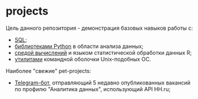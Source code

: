 # projects
Цель данного репозитория - демонстрация базовых навыков работы с:
* [SQL](sql);
* [библиотеками Python](python) в области анализа данных;
* [средой вычислений](rlang) и языком статистической обработки данных R;
* [утилитами](unix-data-cleaning) командной оболочки Unix-подобных ОС.

Наиболее "свежие" pet-projects:
* [Telegram-бот](tg-hh-bot), отправляющий 5 недавно опубликованных вакансий по профилю "Аналитика данных", использующий API HH.ru;

